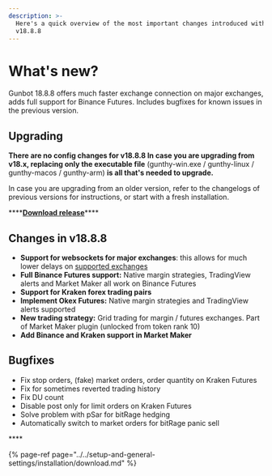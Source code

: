 ```yaml
---
description: >-
  Here's a quick overview of the most important changes introduced with Gunbot
  v18.8.8
---
```


# What's new?

Gunbot 18.8.8 offers much faster exchange connection on major exchanges, adds full support for Binance Futures. Includes bugfixes for known issues in the previous version.

## **Upgrading**

**There are no config changes for v18.8.8 In case you are upgrading from v18.x, replacing only the executable file** \(gunthy-win.exe / gunthy-linux / gunthy-macos / gunthy-arm\) **is all that's needed to upgrade.**

In case you are upgrading from an older version, refer to the changelogs of previous versions for instructions, or start with a fresh installation.

\*\*\*\*[**Download release**](../../setup-and-general-settings/installation/download.md)\*\*\*\*

## Changes in v18.8.8

* **Support for websockets for major exchanges**: this allows for much lower delays on [supported exchanges](../supported-exchanges/websockets-support.md)
* **Full Binance Futures support:** Native margin strategies, TradingView alerts and Market Maker all work on Binance Futures
* **Support for Kraken forex trading pairs**
* **Implement Okex Futures:** Native margin strategies and TradingView alerts supported
* **New trading strategy:** Grid trading for margin / futures exchanges. Part of Market Maker plugin \(unlocked from token rank 10\)
* **Add Binance and Kraken support in Market Maker**

## Bugfixes

* Fix stop orders, \(fake\) market orders, order quantity  on Kraken Futures
* Fix for sometimes reverted trading history
* Fix DU count
* Disable post only for limit orders on Kraken Futures
* Solve problem with pSar for bitRage hedging
* Automatically switch to market orders for bitRage panic sell

\*\*\*\*

{% page-ref page="../../setup-and-general-settings/installation/download.md" %}

